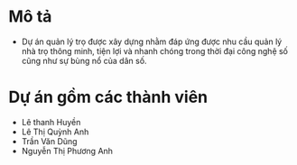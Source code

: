 # Mô tả
- Dự án quản lý trọ được xây dựng nhằm đáp ứng được nhu cầu quản lý nhà trọ thông minh,
tiện lợi và nhanh chóng trong thời đại công nghệ số cũng như sự bùng nổ của dân số.
# Dự án gồm các thành viên
- Lê thanh Huyền
- Lê Thị Quỳnh Anh
- Trần Văn Dũng
- Nguyễn Thị Phương Anh
